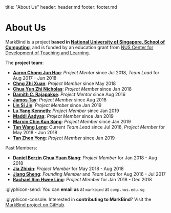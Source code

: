 <frontmatter>
  title: "About Us"
  header: header.md
  footer: footer.md
</frontmatter>

# About Us

<span class="lead">MarkBind is a project **based in [National University of Singapore, School of Computing](http://www.comp.nus.edu.sg/)**, and is funded by an education grant from [NUS Center for Development of Teaching and Learning](http://www.cdtl.nus.edu.sg/).</span>

The **project team**:

* [**Aaron Chong Jun Hao**](https://github.com/acjh): _Project Mentor_ since Jul 2018, _Team Lead_ for Aug 2017 - Jun 2018
* [**Chng Zhi Xuan**](https://github.com/Chng-Zhi-Xuan): _Project Member_ since May 2018
* [**Chua Yun Zhi Nicholas**](https://github.com/nicholaschuayunzhi): _Project Member_ since Jan 2018
* [**Damith C. Rajapakse**](https://www.comp.nus.edu.sg/~damithch/): _Project Mentor_ since Aug 2016
* [**Jamos Tay**](https://github.com/jamos-tay): _Project Member_ since Aug 2018
* [**Lin Si Jie**](https://www.github.com/sijie123): _Project Member_ since Jan 2019
* [**Lu Yang Kenneth**](https://github.com/luyangkenneth): _Project Member_ since Jan 2019
* [**Maddi Aadyaa**](https://www.github.com/amad-person): _Project Member_ since Jan 2019
* [**Marvin Chin Kun Song**](https://www.github.com/marvinchin): _Project Member_ since Jan 2019
* [**Tan Wang Leng**](https://github.com/yamgent): Current _Team Lead_ since Jul 2018, _Project Member_ for May 2018 - Jun 2018
* [**Tan Zhen Yong**](https://www.github.com/Xenonym): _Project Member_ since Jan 2019

Past Members:
* [**Daniel Berzin Chua Yuan Siang**](https://github.com/danielbrzn): _Project Member_ for Jan 2018 - Aug 2018
* [**Jia Zhixin**](https://github.com/nusjzx): _Project Member_ for May 2018 - Aug 2018
* [**Jiang Sheng**](https://github.com/Gisonrg): _Founding Member_ and _Team Lead_ for Aug 2016 - Jul 2017
* [**Rachael Sim Hwee Ling**](https://github.com/rachx): _Project Member_ for Jan 2018 - Dec 2018

:glyphicon-send: You can **email us** at `markbind` at `comp.nus.edu.sg`

:glyphicon-console: Interested in **contributing to MarkBind**? Visit the [MarkBind project on GitHub](https://github.com/MarkBind/markbind).
